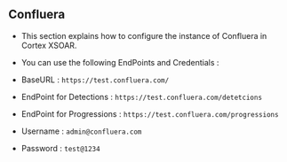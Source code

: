 ## Confluera
- This section explains how to configure the instance of Confluera in Cortex XSOAR.
- You can use the following EndPoints and Credentials :
- BaseURL :   `https://test.confluera.com/`
- EndPoint for Detections : `https://test.confluera.com/detetcions`
- EndPoint for Progressions : `https://test.confluera.com/progressions`


- Username : `admin@confluera.com`
- Password : `test@1234`
